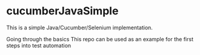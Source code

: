 # cucumberJavaSimple
This is a simple Java/Cucumber/Selenium implementation. 

Going through the basics
This repo can be used as an example for the first steps into test automation
